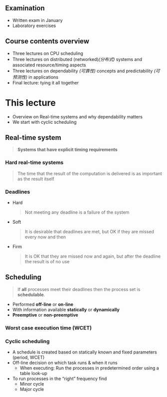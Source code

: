 ## Examination
* Written exam in January
* Laboratory exercises

## Course contents overview
* Three lectures on CPU scheduling
* Three lectures on distributed (networked)_(分布式)_ systems and associated
resource/timing aspects
* Three lectures on dependability _(可靠性)_
concepts and predictability _(可预测性)_ in
applications
* Final lecture: tying it all together
  
# This lecture
- Overview on Real-time systems and
why dependability matters
- We start with cyclic scheduling
  
## Real-time system
>**Systems that have explicit timing
requirements**

### Hard real-time systems
>The time that the
result of the computation is delivered is as
important as the result itself

### Deadlines
* Hard 
  > Not meeting any deadline is a
failure of the system
* Soft
  >It is desirable that deadlines are
met, but OK if they are missed every
now and then
* Firm
  >It is OK that they are missed now
and again, but after the deadline the
result is of no use

## Scheduling
>If **all** processes meet their deadlines
then the process set is **schedulable**.

* Performed **off-line** or **on-line**
* With information available **statically** or **dynamically**
* **Preemptive** or **non-preemptive**

### **Worst case execution time (WCET)**

### Cyclic scheduling
* A schedule is created based on
statically known and fixed parameters
(period, WCET)
* Off-line decision on which task runs &
when it runs  
  - When executing: Run the processes in predetermined order using a table look-up
* To run processes in the “right”
frequency find 
    * Minor cycle
    * Major cycle